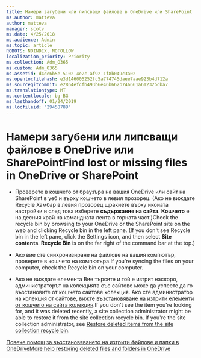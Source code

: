```yaml
---
title: Намери загубени или липсващи файлове в OneDrive или SharePoint
ms.author: matteva
author: matteva
manager: scotv
ms.date: 4/25/2018
ms.audience: Admin
ms.topic: article
ROBOTS: NOINDEX, NOFOLLOW
localization_priority: Priority
ms.collection: Adm_O365
ms.custom: Adm_O365
ms.assetid: d4de6b5e-5102-4e2c-af92-1f8b049c3a02
ms.openlocfilehash: e3d146005252fc5a774745daee7aae923b4d712a
ms.sourcegitcommit: e2864efcfb493b6e46b662b746661a61232bdba7
ms.translationtype: MT
ms.contentlocale: bg-BG
ms.lasthandoff: 01/24/2019
ms.locfileid: "29458789"
---
```

# <a name="find-lost-or-missing-files-in-onedrive-or-sharepoint"></a><span data-ttu-id="42901-102">Намери загубени или липсващи файлове в OneDrive или SharePoint</span><span class="sxs-lookup"><span data-stu-id="42901-102">Find lost or missing files in OneDrive or SharePoint</span></span>

- <span data-ttu-id="42901-p101">Проверете в кошчето от браузъра на вашия OneDrive или сайт на SharePoint в уеб и върху кошчето в левия прозорец. (Ако не виждате Recycle Хамбар в левия прозорец щракнете върху иконата настройки и след това изберете **съдържание на сайта**. **Кошчето** е на десния край на командната лента в горната част.)</span><span class="sxs-lookup"><span data-stu-id="42901-p101">Check the recycle bin by browsing to your OneDrive or the SharePoint site on the web and clicking Recycle bin in the left pane. (If you don't see Recycle bin in the left pane, click the Settings icon, and then select **Site contents**. **Recycle Bin** is on the far right of the command bar at the top.)</span></span> 
    
- <span data-ttu-id="42901-106">Ако вие сте синхронизиране на файлове на вашия компютър, проверете в кошчето на компютъра.</span><span class="sxs-lookup"><span data-stu-id="42901-106">If you're syncing the files on your computer, check the Recycle bin on your computer.</span></span> 
    
- <span data-ttu-id="42901-p102">Ако не виждате елемента Вие търсите и той е изтрит наскоро, администраторът на колекцията със сайтове може да успеете да го възстановите от кошчето сайтове колекция. Ако сте администратор на колекция от сайтове, вижте [възстановяване на изтрити елементи от кошчето на сайта колекция](https://go.microsoft.com/fwlink/?linkid=866439).</span><span class="sxs-lookup"><span data-stu-id="42901-p102">If you don't see the item you're looking for, and it was deleted recently, a site collection administrator might be able to restore it from the site collection recycle bin. If you're the site collection administrator, see [Restore deleted items from the site collection recycle bin](https://go.microsoft.com/fwlink/?linkid=866439).</span></span>
    
[<span data-ttu-id="42901-109">Повече помощ за възстановяването на изтрити файлове и папки в OneDrive</span><span class="sxs-lookup"><span data-stu-id="42901-109">More help restoring deleted files and folders in OneDrive</span></span>](https://go.microsoft.com/fwlink/?linkid=872872)
  

